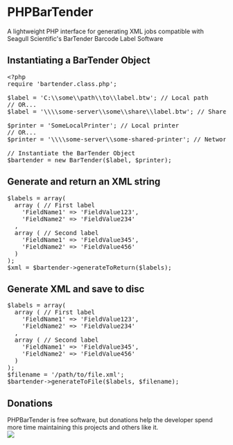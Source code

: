 PHPBarTender
============

A lightweight PHP interface for generating XML jobs compatible with Seagull Scientific's BarTender Barcode Label Software

Instantiating a BarTender Object
-
<pre>
&lt;?php
require 'bartender.class.php';

$label = 'C:\\some\\path\\to\\label.btw'; // Local path
// OR...
$label = '\\\\some-server\\some\\share\\label.btw'; // Shared path

$printer = 'SomeLocalPrinter'; // Local printer
// OR...
$printer = '\\\\some-server\\some-shared-printer'; // Network printer

// Instantiate the BarTender Object
$bartender = new BarTender($label, $printer);
</pre>

Generate and return an XML string
-
<pre>
$labels = array(
  array ( // First label
    'FieldName1' => 'FieldValue123',
    'FieldName2' => 'FieldValue234'
  ,
  array ( // Second label
    'FieldName1' => 'FieldValue345',
    'FieldName2' => 'FieldValue456'
  )
);
$xml = $bartender->generateToReturn($labels);
</pre>


Generate XML and save to disc
-
<pre>
$labels = array(
  array ( // First label
    'FieldName1' => 'FieldValue123',
    'FieldName2' => 'FieldValue234'
  ,
  array ( // Second label
    'FieldName1' => 'FieldValue345',
    'FieldName2' => 'FieldValue456'
  )
);
$filename = '/path/to/file.xml';
$bartender->generateToFile($labels, $filename);
</pre>


Donations
---------
PHPBarTender is free software, but donations help the developer spend more time maintaining this projects and others like it.
<br />
<a href="https://www.paypal.com/cgi-bin/webscr?cmd=_s-xclick&hosted_button_id=S42X58PL8SR2Y"><img src="https://www.paypalobjects.com/en_US/i/btn/btn_donateCC_LG.gif" /></a>
